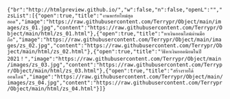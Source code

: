 `{"br":"http://htmlpreview.github.io/","w":false,"n":false,"openL":"","zsList":[{"open":true,"title":"งานพาร์ทไทม์สุดฮอต","image":"https://raw.githubusercontent.com/Terrypr/Object/main/images/zs_01.jpg","content":"https://raw.githubusercontent.com/Terrypr/Object/main/html/zs_01.html"},{"open":true,"title":"หาเงินออนไลน์ผ่านมือถือ","image":"https://raw.githubusercontent.com/Terrypr/Object/main/images/zs_02.jpg","content":"https://raw.githubusercontent.com/Terrypr/Object/main/html/zs_02.html"},{"open":true,"title":"วิธีหาเงินยอดนิยมในปี 2021！","image":"https://raw.githubusercontent.com/Terrypr/Object/main/images/zs_03.jpg","content":"https://raw.githubusercontent.com/Terrypr/Object/main/html/zs_03.html"},{"open":true,"title":"สร้างรายได้ออนไลน์","image":"https://raw.githubusercontent.com/Terrypr/Object/main/images/zs_04.jpg","content":"https://raw.githubusercontent.com/Terrypr/Object/main/html/zs_04.html"}]}
`

